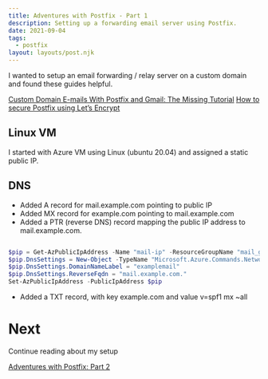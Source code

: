 ```yaml
---
title: Adventures with Postfix - Part 1
description: Setting up a forwarding email server using Postfix.
date: 2021-09-04
tags:
  - postfix
layout: layouts/post.njk
---
```

I wanted to setup an email forwarding / relay server on a custom domain and found these guides helpful.

<a href="https://jichu4n.com/posts/custom-domain-e-mails-with-postfix-and-gmail-the-missing-tutorial/">Custom Domain E-mails With Postfix and Gmail: The Missing Tutorial</a>
<a href="https://upcloud.com/community/tutorials/secure-postfix-using-lets-encrypt/">How to secure Postfix using Let’s Encrypt</a>

## Linux VM

I started with Azure VM using Linux (ubuntu 20.04) and assigned a static public IP.

## DNS

+ Added A record for mail.example.com pointing to public IP
+ Added MX record for example.com pointing to mail.example.com
+ Added a PTR (reverse DNS) record mapping the public IP address to mail.example.com.

```powershell

$pip = Get-AzPublicIpAddress -Name "mail-ip" -ResourceGroupName "mail_group"
$pip.DnsSettings = New-Object -TypeName "Microsoft.Azure.Commands.Network.Models.PSPublicIpAddressDnsSettings"
$pip.DnsSettings.DomainNameLabel = "examplemail"
$pip.DnsSettings.ReverseFqdn = "mail.example.com."
Set-AzPublicIpAddress -PublicIpAddress $pip
```

+ Added a TXT record, with key example.com and value v=spf1 mx ~all

# Next

Continue reading about my setup

<a href="{{ '/posts/thirdpost/' | url }}">Adventures with Postfix: Part 2</a>
